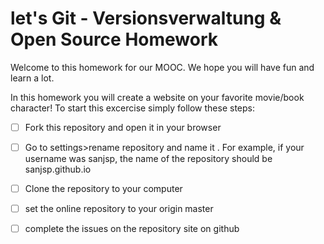 # let's Git - Versionsverwaltung & Open Source Homework
Welcome to this homework for our MOOC. We hope you will have fun and learn a lot. 

In this homework you will create a website on your favorite movie/book character! To start this excercise simply follow these steps:

- [ ] Fork this repository and open it in your browser
- [ ] Go to settings>rename repository and name it <your github username.github.io>. For example, if your username was sanjsp, the name of the repository should be sanjsp.github.io
- [ ] Clone the repository to your computer
- [ ] set the online repository to your origin master
- [ ] complete the issues on the repository site on github


